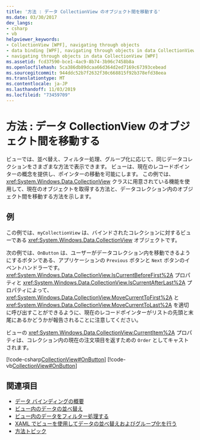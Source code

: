 ```yaml
---
title: '方法 : データ CollectionView のオブジェクト間を移動する'
ms.date: 03/30/2017
dev_langs:
- csharp
- vb
helpviewer_keywords:
- CollectionView [WPF], navigating through objects
- data binding [WPF], navigating through objects in data CollectionView
- navigating through objects in data CollectionView [WPF]
ms.assetid: fcd37590-bce1-4ac9-8b74-3b96c7458b8a
ms.openlocfilehash: 5ca386db89dcaa66d364d2ed7169c67393cebead
ms.sourcegitcommit: 944ddc52b7f2632f30c668815f92b378efd38eea
ms.translationtype: MT
ms.contentlocale: ja-JP
ms.lasthandoff: 11/03/2019
ms.locfileid: "73459709"
---
```

# <a name="how-to-navigate-through-the-objects-in-a-data-collectionview"></a>方法 : データ CollectionView のオブジェクト間を移動する
ビューでは、並べ替え、フィルター処理、グループ化に応じて、同じデータコレクションをさまざまな方法で表示できます。 ビューは、現在のレコードポインターの概念を提供し、ポインターの移動を可能にします。 この例では、<xref:System.Windows.Data.CollectionView> クラスに用意されている機能を使用して、現在のオブジェクトを取得する方法と、データコレクション内のオブジェクト間を移動する方法を示します。  
  
## <a name="example"></a>例  
 この例では、`myCollectionView` は、バインドされたコレクションに対するビューである <xref:System.Windows.Data.CollectionView> オブジェクトです。  
  
 次の例では、`OnButton` は、ユーザーがデータコレクション内を移動できるようにするボタンである、アプリケーションの `Previous` ボタンと `Next` ボタンのイベントハンドラーです。 <xref:System.Windows.Data.CollectionView.IsCurrentBeforeFirst%2A> プロパティと <xref:System.Windows.Data.CollectionView.IsCurrentAfterLast%2A> プロパティによって、<xref:System.Windows.Data.CollectionView.MoveCurrentToFirst%2A> と <xref:System.Windows.Data.CollectionView.MoveCurrentToLast%2A> を適切に呼び出すことができるように、現在のレコードポインターがリストの先頭と末尾にあるかどうかが報告されることに注意してください。  
  
 ビューの <xref:System.Windows.Data.CollectionView.CurrentItem%2A> プロパティは、コレクション内の現在の注文項目を返すための `Order` としてキャストされます。  
  
 [!code-csharp[CollectionView#OnButton](~/samples/snippets/csharp/VS_Snippets_Wpf/CollectionView/CSharp/Page1.xaml.cs#onbutton)]
 [!code-vb[CollectionView#OnButton](~/samples/snippets/visualbasic/VS_Snippets_Wpf/CollectionView/VisualBasic/Page1.xaml.vb#onbutton)]  
  
## <a name="see-also"></a>関連項目

- [データ バインディングの概要](../../../desktop-wpf/data/data-binding-overview.md)
- [ビュー内のデータの並べ替え](how-to-sort-data-in-a-view.md)
- [ビュー内のデータをフィルター処理する](how-to-filter-data-in-a-view.md)
- [XAML でビューを使用してデータの並べ替えおよびグループ化を行う](how-to-sort-and-group-data-using-a-view-in-xaml.md)
- [方法トピック](data-binding-how-to-topics.md)
